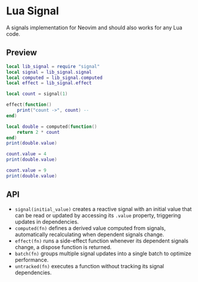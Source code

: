 # Lua Signal

A signals implementation for Neovim and should also works for any Lua code.

## Preview

```lua
local lib_signal = require "signal"
local signal = lib_signal.signal
local computed = lib_signal.computed
local effect = lib_signal.effect

local count = signal(1)

effect(function()
	print("count ->", count) --
end)

local double = computed(function()
	return 2 * count
end)
print(double.value)

count.value = 4
print(double.value)

count.value = 9
print(double.value)
```

## API

- `signal(initial_value)` creates a reactive signal with an initial value that can be read or updated by accessing its `.value` property, triggering updates in dependencies.
- `computed(fn)` defines a derived value computed from signals, automatically recalculating when dependent signals change.
- `effect(fn)` runs a side-effect function whenever its dependent signals change, a dispose function is returned.
- `batch(fn)` groups multiple signal updates into a single batch to optimize performance.
- `untracked(fn)` executes a function without tracking its signal dependencies.
